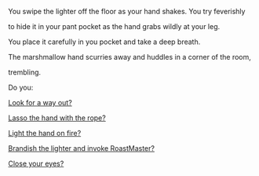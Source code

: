 You swipe the lighter off the floor as your hand shakes. You try feverishly 

to hide it in your pant pocket as the hand grabs wildly at your leg.

You place it carefully in you pocket and take a deep breath.  

The marshmallow hand scurries away and huddles in a corner of the room,

trembling.

Do you:


[Look for a way out?](../find-exit/leave.md)

[Lasso the hand with the rope?](../lasso-hand/lasso-hand.md)

[Light the hand on fire?](../light-hand/light-hand.md)

[Brandish the lighter and invoke RoastMaster?](roastmaster/invoke-roastmaster.md)

[Close your eyes?](../experience/experience.md)

